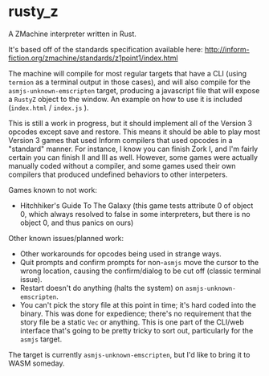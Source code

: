 # rusty_z

A ZMachine interpreter written in Rust.

It's based off of the standards specification available here: http://inform-fiction.org/zmachine/standards/z1point1/index.html

The machine will compile for most regular targets that have a CLI (using `termion` as a terminal output in those cases), and will also compile for the `asmjs-unknown-emscripten` target, producing a javascript file that will expose a `RustyZ` object to the window. An example on how to use it is included (`index.html` / `index.js` ).

This is still a work in progress, but it should implement all of the Version 3 opcodes except save and restore. This means it should be able to play most Version 3 games that used Inform compilers that used opcodes in a "standard" manner. For instance, I know you can finish Zork I, and I'm fairly certain you can finish II and III as well. However, some games were actually manually coded without a compiler, and some games used their own compilers that produced undefined behaviors to other interpeters.

Games known to not work:
* Hitchhiker's Guide To The Galaxy (this game tests attribute 0 of object 0, which always resolved to false in some interpreters, but there is no object 0, and thus panics on ours)

Other known issues/planned work:

* Other workarounds for opcodes being used in strange ways.
* Quit prompts and confirm prompts for non-`asmjs` move the cursor to the wrong location, causing the confirm/dialog to be cut off (classic terminal issue).
* Restart doesn't do anything (halts the system) on `asmjs-unknown-emscripten`. 
* You can't pick the story file at this point in time; it's hard coded into the binary. This was done for expedience; there's no requirement that the story file be a static `Vec` or anything. This is one part of the CLI/web interface that's going to be pretty tricky to sort out, particularly for the `asmjs` target.

The target is currently `asmjs-unknown-emscripten`, but I'd like to bring it to WASM someday.




